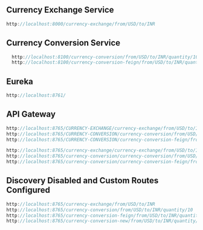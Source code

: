 Currency Exchange Service
----------------------------
```java
http://localhost:8000/currency-exchange/from/USD/to/INR
```

Currency Conversion Service
------------------------------
```java  
  http://localhost:8100/currency-conversion/from/USD/to/INR/quantity/10
  http://localhost:8100/currency-conversion-feign/from/USD/to/INR/quantity/10
```

Eureka
-----------
```java
http://localhost:8761/
```

API Gateway
----------------
```java
http://localhost:8765/CURRENCY-EXCHANGE/currency-exchange/from/USD/to/INR
http://localhost:8765/CURRENCY-CONVERSION/currency-conversion/from/USD/to/INR/quantity/10
http://localhost:8765/CURRENCY-CONVERSION/currency-conversion-feign/from/USD/to/INR/quantity/10
```

```java
http://localhost:8765/currency-exchange/currency-exchange/from/USD/to/INR
http://localhost:8765/currency-conversion/currency-conversion/from/USD/to/INR/quantity/10
http://localhost:8765/currency-conversion/currency-conversion-feign/from/USD/to/INR/quantity/10
```

Discovery Disabled and Custom Routes Configured
---------------------------------------------------
```java
http://localhost:8765/currency-exchange/from/USD/to/INR
http://localhost:8765/currency-conversion/from/USD/to/INR/quantity/10
http://localhost:8765/currency-conversion-feign/from/USD/to/INR/quantity/10
http://localhost:8765/currency-conversion-new/from/USD/to/INR/quantity/10
```



